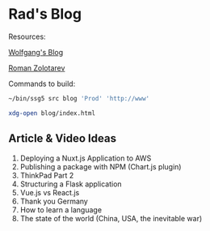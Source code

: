 # Rad's Blog	

Resources: 

[Wolfgang's Blog](notthebe.ee)

[Roman Zolotarev](https://www.romanzolotarev.com/)

Commands to build:

```bash
~/bin/ssg5 src blog 'Prod' 'http://www'
```

```bash
xdg-open blog/index.html	
```
## Article & Video Ideas
1. Deploying a Nuxt.js Application to AWS
2. Publishing a package with NPM (Chart.js plugin)
3. ThinkPad Part 2
4. Structuring a Flask application
5. Vue.js vs React.js
6. Thank you Germany
7. How to learn a language
8. The state of the world (China, USA, the inevitable war)

